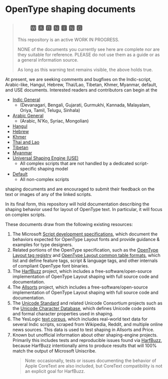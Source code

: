 # OpenType shaping documents #

> ## &nbsp;&nbsp;&nbsp;&nbsp;&nbsp;&nbsp;&nbsp;&nbsp;&#127366; &#127344; &#127361; &#127357; &#127352; &#127357; &#127350; ##
>
> This repository is an active WORK IN PROGRESS.
>
> NONE of the documents you currently see here are complete
> nor are they suitable for reference. PLEASE do not use
> them as a guide or as a general information source.
>
> As long as this warning text remains visible, the above 
> holds true. 

At present, we are seeking comments and bugfixes on the Indic-script,
Arabic-like, Hangul, Hebrew, Thai/Lao, Tibetan, Khmer, Myanmar,
default, and USE documents. Interested readers and contributors can
begin at the

  - [Indic General](opentype-shaping-indic-general.md) 
    - (Devanagari, Bengali, Gujarati, Gurmukhi, Kannada, Malayalam,
      Oriya, Tamil, Telugu, Sinhala) 
  - [Arabic General](opentype-shaping-arabic-general.md)
    - (Arabic, N'Ko, Syriac, Mongolian)
  - [Hangul](opentype-shaping-hangul.md)
  - [Hebrew](opentype-shaping-hebrew.md)
  - [Khmer](opentype-shaping-khmer.md)
  - [Thai and Lao](opentype-shaping-thai-lao.md)
  - [Tibetan](opentype-shaping-tibetan.md)
  - [Myanmar](opentype-shaping-myanmar.md)
  - [Universal Shaping Engine (USE)](opentype-shaping-use.md)
    - All complex scripts that are not handled by a dedicated
      script-specific shaping model
  - [Default](opentype-shaping-default.md)
    - All non-complex scripts
  
shaping documents and are encouraged to submit their feedback
on the text or images of any of the linked scripts.

In its final form, this repository will hold documentation describing
the shaping behavior used for layout of OpenType text. In particular,
it will focus on complex scripts.

These documents draw from the following existing resources:

1. The Microsoft [Script development
   specifications](https://docs.microsoft.com/en-us/typography/script-development/standard),
   which document the behaviors expected for OpenType Layout fonts and
   provide guidance &amp; examples for type designers.
2. Related portions of the OpenType specification, such as the
   [OpenType Layout tag
   registry](https://docs.microsoft.com/en-us/typography/opentype/spec/ttoreg)
   and [OpenType Layout common table
   formats](https://docs.microsoft.com/en-us/typography/opentype/spec/chapter2),
   which list and define feature tags, script &amp; language tags, and
   other internals of compliant OpenType font binaries.
3. The [HarfBuzz](https://github.com/harfbuzz/harfbuzz) project, which
   includes a free-software/open-source implementation of OpenType
   Layout shaping with full source code and documentation. 
4. The [Allsorts](https://github.com/yeslogic/allsorts) project, which
   includes a free-software/open-source implementation of OpenType
   Layout shaping with full source code and documentation.
5. The [Unicode
   Standard](http://www.unicode.org/standard/standard.html) and
   related Unicode Consortium projects such as the [Unicode Character
   Database](http://www.unicode.org/reports/tr44/), which defines
   Unicode code points and formal character properties used in
   shaping.
6. The YesLogic [text corpus](https://github.com/yeslogic/corpus),
   which includes real-world text data for several Indic scripts,
   scraped from Wikipedia, Reddit, and multiple online news
   sources. This data is used to test shaping in Allsorts and Price.
7. Known but unofficial information about other shaping-engine
   projects. Primarily this includes tests and reproducible issues
   found via [HarfBuzz](https://github.com/harfbuzz/harfbuzz), because
   HarfBuzz intentionally aims to produce results that will 100% match
   the output of Microsoft Uniscribe.
   > Note: occasionally, tests or issues documenting the behavior of
   > Apple CoreText are also included, but CoreText compatibility is
   > not an explicit goal for HarfBuzz.
   
